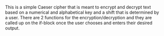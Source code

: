 This is a simple Caeser cipher that is meant to encrypt and decrypt text based on a numerical and alphabetical key and a shift that 
is determined by a user.
There are 2 functions for the encryption/decryption and they are called up on the if-block once the user chooses and enters their
desired output.
